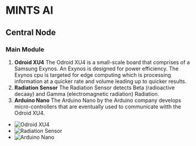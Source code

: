 # MINTS AI
## Central Node
### Main Module  
1. **Odroid XU4** The Odroid XU4 is a small-scale board that comprises of a Samsung Exynos. An Exynos is designed for power efficiency. The Exynos cpu is targeted for edge computing which is processing information at a quicker rate and volume leading up to quicker results.
2. **Radiation Sensor** The Radiation Sensor detects Beta (radioactive decaay) and Gamma (electromagnetic radiation) Radiation. 
3. **Arduino Nano** The Arduino Nano by the Arduino company develops micro-controllers that are eventually used to communicate witth the Odroid XU4.
- ![Odroid XU4](image.jpg)
- ![Radiation Sensor](image.jpg)
- ![Arduino Nano](image.jpg)
